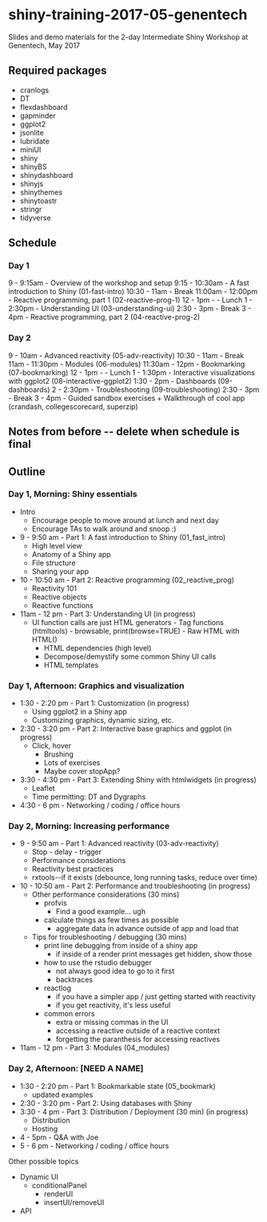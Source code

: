 # shiny-training-2017-05-genentech

Slides and demo materials for the 2-day Intermediate Shiny Workshop at Genentech, May 2017

## Required packages

- cranlogs
- DT
- flexdashboard
- gapminder
- ggplot2
- jsonlite
- lubridate
- miniUI
- shiny
- shinyBS
- shinydashboard
- shinyjs
- shinythemes
- shinytoastr
- stringr
- tidyverse

## Schedule

### Day 1

9 - 9:15am        - Overview of the workshop and setup
9:15 - 10:30am    - A fast introduction to Shiny (01-fast-intro)
10:30 - 11am      -	Break
11:00am - 12:00pm - Reactive programming, part 1 (02-reactive-prog-1)
12 - 1pm - 		    - Lunch
1 - 2:30pm 	      - Understanding UI (03-understanding-ui)
2:30 - 3pm        - Break
3 - 4pm           - Reactive programming, part 2 (04-reactive-prog-2)

### Day 2

9 - 10am          - Advanced reactivity (05-adv-reactivity)
10:30 - 11am      -	Break
11am - 11:30pm    - Modules (06-modules)
11:30am - 12pm    - Bookmarking (07-bookmarking)
12 - 1pm - 		    - Lunch
1 - 1:30pm		    - Interactive visualizations with ggplot2 (08-interactive-ggplot2)
1:30 - 2pm        - Dashboards (09-dashboards)
2 - 2:30pm 	      - Troubleshooting (09-troubleshooting)
2:30 - 3pm        - Break
3 - 4pm           - Guided sandbox exercises + Walkthrough of cool app (crandash, collegescorecard, superzip)


## Notes from before -- delete when schedule is final

## Outline

### Day 1, Morning: Shiny essentials

- Intro
	- Encourage people to move around at lunch and next day
	- Encourage TAs to walk around and snoop :)
- 9 - 9:50 am - Part 1: A fast introduction to Shiny (01_fast_intro)
	- High level view
	- Anatomy of a Shiny app
	- File structure
	- Sharing your app
- 10 - 10:50 am - Part 2: Reactive programming (02_reactive_prog)
	- Reactivity 101
	- Reactive objects
	- Reactive functions
- 11am - 12 pm - Part 3: Understanding UI (in progress)
  - UI function calls are just HTML generators
		- Tag functions (htmltools)
		- browsable, print(browse=TRUE)
		- Raw HTML with HTML()
	- HTML dependencies (high level)
	- Decompose/demystify some common Shiny UI calls
	- HTML templates

### Day 1, Afternoon: Graphics and visualization

- 1:30 - 2:20 pm - Part 1: Customization (in progress)
	- Using ggplot2 in a Shiny app
	- Customizing graphics, dynamic sizing, etc.
- 2:30 - 3:20 pm - Part 2: Interactive base graphics and ggplot (in progress)
  - Click, hover
	- Brushing
	- Lots of exercises
	- Maybe cover stopApp?
- 3:30 - 4:30 pm - Part 3: Extending Shiny with htmlwidgets (in progress)
	- Leaflet
	- Time permitting: DT and Dygraphs
- 4:30 - 6 pm - Networking / coding / office hours

### Day 2, Morning: Increasing performance

- 9 - 9:50 am - Part 1: Advanced reactivity (03-adv-reactivity)
	- Stop - delay - trigger
	- Performance considerations
	- Reactivity best practices
	- rxtools--if it exists (debounce, long running tasks, reduce over time)
- 10 - 10:50 am - Part 2: Performance and troubleshooting (in progress)
	- Other performance considerations (30 mins)
		- profvis
			- Find a good example... ugh
		- calculate things as few times as possible
			- aggregate data in advance outside of app and load that
	- Tips for troubleshooting / debugging (30 mins)
		- print line debugging from inside of a shiny app
			- if inside of a render print messages get hidden, show those
		- how to use the rstudio debugger
			- not always good idea to go to it first
			- backtraces
		- reactlog
			- if you have a simpler app / just getting started with reactivity
			- if you get reactivity, it's less useful
		- common errors
			- extra or missing commas in the UI
			- accessing a reactive outside of a reactive context
			- forgetting the paranthesis for accessing reactives
- 11am - 12 pm - Part 3: Modules (04_modules)

### Day 2, Afternoon: [NEED A NAME]

- 1:30 - 2:20 pm - Part 1: Bookmarkable state (05_bookmark)
	- updated examples
- 2:30 - 3:20 pm - Part 2: Using databases with Shiny
- 3:30 - 4 pm - Part 3: Distribution / Deployment (30 min) (in progress)
	- Distribution
	- Hosting
- 4 - 5pm - Q&A with Joe
- 5 - 6 pm - Networking / coding / office hours


Other possible topics
- Dynamic UI
  - conditionalPanel
	- renderUI
	- insertUI/removeUI
- API
